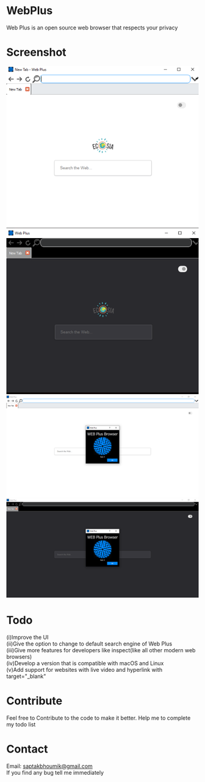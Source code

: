 # WebPlus
Web Plus is an open source web browser that respects your privacy
# Screenshot
![Unable To Display The Image](https://github.com/SaptakBhoumik/WebPlus/blob/master/screenshot/Untitled.png?raw=true)![Unable To Display The Image](https://github.com/SaptakBhoumik/WebPlus/blob/master/screenshot/Untitled2.png?raw=true)![Unable To Display The Image](https://github.com/SaptakBhoumik/WebPlus/blob/master/screenshot/Untitled3.png?raw=true)![Unable To Display The Image](https://github.com/SaptakBhoumik/WebPlus/blob/master/screenshot/Untitled4.png?raw=true)
# Todo
(i)Improve the UI <br />
(ii)Give the option to change to default search engine of Web Plus <br />
(iii)Give more features for developers like inspect(like all other modern web browsers) <br />
(iv)Develop a version that is compatible with macOS and Linux <br />
(v)Add support for websites with live video and hyperlink with target="_blank" <br />
# Contribute
Feel free to Contribute to the code to make it better. Help me to complete my todo list
# Contact
Email: saptakbhoumik@gmail.com <br />
If you find any bug tell me immediately
